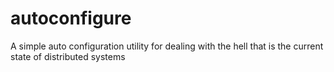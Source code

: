 autoconfigure
=============

A simple auto configuration utility for dealing with the hell that is the current state of distributed systems